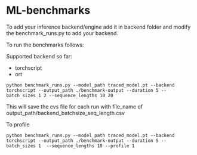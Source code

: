 # ML-benchmarks

To add your inference backend/engine add it in backend folder and modify the benchmark_runs.py to add your backend.


To run the benchmarks follows:

Supported backend so far:
- torchscript
- ort

```
python benchmark_runs.py --model_path traced_model.pt --backend torchscript --output_path ./benchmark-output --duration 5 --batch_sizes 1 2 --sequence_lengths 10 20

```
This will save the cvs file for each run with file_name of output_path/backend_batchsize_seq_length.csv

To profile 

```
python benchmark_runs.py --model_path traced_model.pt --backend torchscript --output_path ./benchmark-output --duration 5 --batch_sizes 1  --sequence_lengths 10 --profile 1 

```
